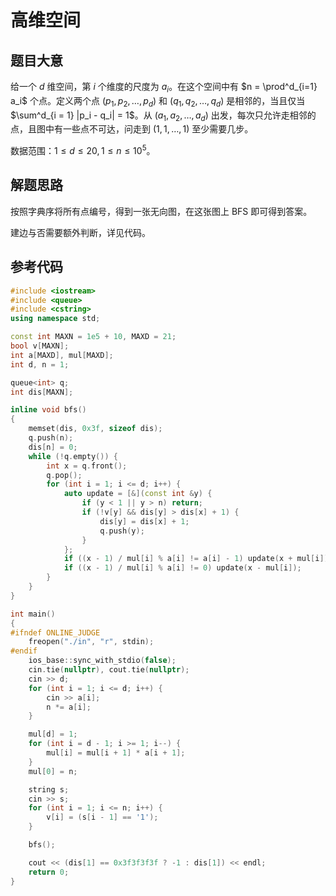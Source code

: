 # 高维空间

## 题目大意

给一个 $d$ 维空间，第 $i$ 个维度的尺度为 $a_i$。在这个空间中有 $n = \prod^d_{i=1} a_i$ 个点。定义两个点 $(p_1, p_2, \ldots, p_d)$ 和 $(q_1, q_2, \ldots, q_d)$ 是相邻的，当且仅当 $\sum^d_{i = 1} |p_i - q_i| = 1$。从 $(a_1, a_2, \ldots, a_d)$ 出发，每次只允许走相邻的点，且图中有一些点不可达，问走到 $(1, 1, \ldots, 1)$ 至少需要几步。

数据范围：$1 \leq d \leq 20, 1 \leq n \leq 10^5$。

## 解题思路

按照字典序将所有点编号，得到一张无向图，在这张图上 BFS 即可得到答案。

建边与否需要额外判断，详见代码。

## 参考代码

```cpp
#include <iostream>
#include <queue>
#include <cstring>
using namespace std;

const int MAXN = 1e5 + 10, MAXD = 21;
bool v[MAXN];
int a[MAXD], mul[MAXD];
int d, n = 1;

queue<int> q;
int dis[MAXN];

inline void bfs()
{
    memset(dis, 0x3f, sizeof dis);
    q.push(n);
    dis[n] = 0;
    while (!q.empty()) {
        int x = q.front();
        q.pop();
        for (int i = 1; i <= d; i++) {
            auto update = [&](const int &y) {
                if (y < 1 || y > n) return;
                if (!v[y] && dis[y] > dis[x] + 1) {
                    dis[y] = dis[x] + 1;
                    q.push(y);
                }
            };
            if ((x - 1) / mul[i] % a[i] != a[i] - 1) update(x + mul[i]);
            if ((x - 1) / mul[i] % a[i] != 0) update(x - mul[i]);
        }
    }
}

int main()
{
#ifndef ONLINE_JUDGE
    freopen("./in", "r", stdin);
#endif
    ios_base::sync_with_stdio(false);
    cin.tie(nullptr), cout.tie(nullptr);
    cin >> d;
    for (int i = 1; i <= d; i++) {
        cin >> a[i];
        n *= a[i];
    }

    mul[d] = 1;
    for (int i = d - 1; i >= 1; i--) {
        mul[i] = mul[i + 1] * a[i + 1];
    }
    mul[0] = n;

    string s;
    cin >> s;
    for (int i = 1; i <= n; i++) {
        v[i] = (s[i - 1] == '1');
    }

    bfs();

    cout << (dis[1] == 0x3f3f3f3f ? -1 : dis[1]) << endl;
    return 0;
}
```